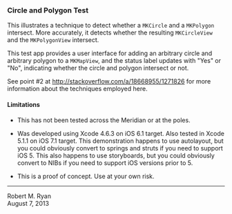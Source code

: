 ### Circle and Polygon Test

This illustrates a technique to detect whether a `MKCircle` and a `MKPolygon` intersect. More accurately, it detects whether the resulting `MKCircleView` and the `MKPolygonView` intersect. 

This test app provides a user interface for adding an arbitrary circle and arbitrary polygon to a `MKMapView`, and the status label updates with "Yes" or "No", indicating whether the circle and polygon intersect or not.

See point #2 at http://stackoverflow.com/a/18668955/1271826 for more information about the techniques employed here.

#### Limitations

- This has not been tested across the Meridian or at the poles.

- Was developed using Xcode 4.6.3 on iOS 6.1 target. Also tested in Xcode 5.1.1 on iOS 7.1 target. This demonstration happens to use autolayout, but you could obviously convert to springs and struts if you need to support iOS 5. This also happens to use storyboards, but you could obviously convert to NIBs if you need to support iOS versions prior to 5.

- This is a proof of concept. Use at your own risk.

---

Robert M. Ryan<br />
August 7, 2013
